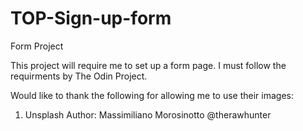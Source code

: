 # TOP-Sign-up-form

Form Project

This project will require me to set up a form page. I must follow the requirments by The Odin Project.

Would like to thank the following for allowing me to use their images:

1. Unsplash Author: Massimiliano Morosinotto @therawhunter
